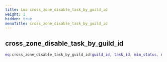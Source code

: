 ```yaml
---
title: Lua cross_zone_disable_task_by_guild_id
weight: 1
hidden: true
menuTitle: cross_zone_disable_task_by_guild_id
---
```

## cross_zone_disable_task_by_guild_id
```lua
eq:cross_zone_disable_task_by_guild_id(guild_id, task_id, min_status, max_status); -- void
```